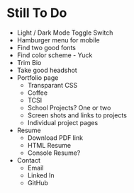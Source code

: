 # Still To Do

- Light / Dark Mode Toggle Switch
- Hamburger menu for mobile
- Find two good fonts
- Find color scheme - Yuck
- Trim Bio
- Take good headshot
- Portfolio page
    - Transparant CSS
    - Coffee
    - TCSI
    - School Projects? One or two
    - Screen shots and links to projects
    - Individual project pages
- Resume
    - Download PDF link
    - HTML Resume
    - Console Resume?
- Contact
    - Email
    - Linked In
    - GitHub